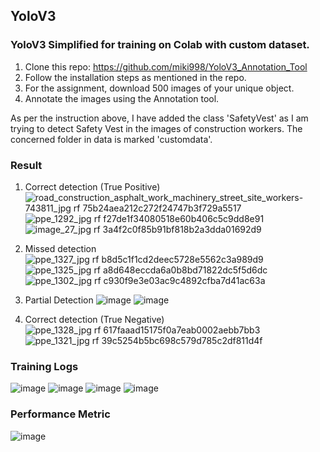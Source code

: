 ## YoloV3

### YoloV3 Simplified for training on Colab with custom dataset.
1. Clone this repo: https://github.com/miki998/YoloV3_Annotation_Tool
2. Follow the installation steps as mentioned in the repo.
3. For the assignment, download 500 images of your unique object.
4. Annotate the images using the Annotation tool.

As per the instruction above, I have added the class 'SafetyVest' as I am trying to detect Safety Vest in the images of construction workers. The concerned folder in data is marked 'customdata'.

### Result

1. Correct detection (True Positive) 
   ![road_construction_asphalt_work_machinery_street_site_workers-743811_jpg rf 75b24aea212c272f24747b3f729a5517](https://github.com/PRIYE/ERAV2/assets/7592375/25f0df1b-3719-4e35-ad94-bf81c69c348c)
   ![ppe_1292_jpg rf f27de1f34080518e60b406c5c9dd8e91](https://github.com/PRIYE/ERAV2/assets/7592375/c288cc32-3702-47bd-b4d7-a7ae528d7ebf)
   ![image_27_jpg rf 3a4f2c0f85b91bf818b2a3dda01692d9](https://github.com/PRIYE/ERAV2/assets/7592375/48990ce3-c96d-4efe-b2d6-cb19044f4e05)


3. Missed detection
   ![ppe_1327_jpg rf b8d5c1f1cd2deec5728e5562c3a989d9](https://github.com/PRIYE/ERAV2/assets/7592375/abbc4c8c-52d4-4a77-83a2-62093fde4be5)
   ![ppe_1325_jpg rf a8d648eccda6a0b8bd71822dc5f5d6dc](https://github.com/PRIYE/ERAV2/assets/7592375/fdc85a51-953b-4b0d-b510-c42d4e09c066)
   ![ppe_1302_jpg rf c930f9e3e03ac9c4892cfba7d41ac63a](https://github.com/PRIYE/ERAV2/assets/7592375/c156bf38-310f-4314-8478-1e6fdf1d27ec)

4. Partial Detection
   ![image](https://github.com/PRIYE/ERAV2/assets/7592375/b3597d44-afe6-4835-82b6-1b2d7abbb61d)
   ![image](https://github.com/PRIYE/ERAV2/assets/7592375/202c5b48-8037-410a-807c-a678148b8035)

5. Correct detection (True Negative)
   ![ppe_1328_jpg rf 617faaad15175f0a7eab0002aebb7bb3](https://github.com/PRIYE/ERAV2/assets/7592375/cf5b9f1c-49e9-4a2d-83ca-71eca157f169)
   ![ppe_1321_jpg rf 39c5254b5bc698c579d785c2df811d4f](https://github.com/PRIYE/ERAV2/assets/7592375/e6758f90-caf7-4c04-b3fa-32b5269c08cc)

### Training Logs
![image](https://github.com/PRIYE/ERAV2/assets/7592375/d3613850-bf1f-4f2b-a6c3-114ca5886549)
![image](https://github.com/PRIYE/ERAV2/assets/7592375/4df10905-80a2-4181-b846-4decdc3a2d70)
![image](https://github.com/PRIYE/ERAV2/assets/7592375/1c2c7c6a-0161-43f7-a033-343201332e46)
![image](https://github.com/PRIYE/ERAV2/assets/7592375/9c38422a-e4e7-4639-a038-0caa92439aaa)

### Performance Metric
![image](https://github.com/PRIYE/ERAV2/assets/7592375/56bfe648-1857-47d7-a644-9a56dc06ba1f)
